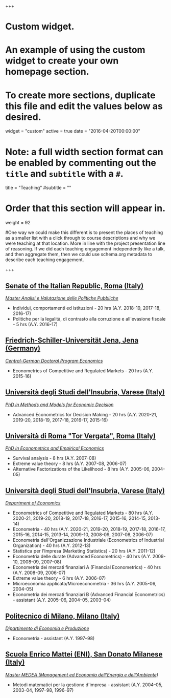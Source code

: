 +++
# Custom widget.
# An example of using the custom widget to create your own homepage section.
# To create more sections, duplicate this file and edit the values below as desired.
widget = "custom"
active = true
date = "2016-04-20T00:00:00"

# Note: a full width section format can be enabled by commenting out the `title` and `subtitle` with a `#`.
title = "Teaching"
#subtitle = ""


# Order that this section will appear in.
weight = 92

#One way we could make this different is to present the places of teaching as a smaller list with a click through to course descriptions and why we were teaching at that location. More in line with the project presentation line of reasoning. If we did each teaching engagement independently like a talk, and then aggregate them, then we could use schema.org metadata to describe each teaching engagement.

+++
## [Senate of the Italian Republic, Roma (Italy)](https://www.senato.it/home)

_[Master Analisi e Valutazione delle Politiche Pubbliche](https://www.unive.it/pag/33874/)_

+ Individui, comportamenti ed istituzioni - 20 hrs (A.Y. 2018-19, 2017-18, 2016-17)
+ Politiche per la legalità, di contrasto alla corruzione e all'evasione fiscale - 5 hrs (A.Y. 2016-17)

## [Friedrich-Schiller-Universität Jena, Jena (Germany)](https://www.uni-jena.de/)

_[Central-German Doctoral Program Economics](http://cgde.wifa.uni-leipzig.de/)_

+ Econometrics of Competitive and Regulated Markets - 20 hrs (A.Y. 2015-16)

## [Università degli Studi dell'Insubria, Varese (Italy)](https://www.uninsubria.it/)

_[PhD in Methods and Models for Economic Decision](https://www.eco.uninsubria.it/site/dipartimento/ricerca/dottorato/phd-in-methods-and-models-for-economic-decisions/)_

+ Advanced Econometrics for Decision Making - 20 hrs (A.Y. 2020-21, 2019-20, 2018-19, 2017-18, 2016-17, 2015-16)

## [Università di Roma "Tor Vergata", Roma (Italy)](https://web.uniroma2.it/)

_[PhD in Econometrics and Empirical Economics](https://economia.uniroma2.it/phd/ef/)_

+ Survival analysis - 8 hrs (A.Y. 2007-08)
+ Extreme value theory - 8 hrs (A.Y. 2007-08, 2006-07)
+ Alternative Factorizations of the Likelihood - 8 hrs (A.Y. 2005-06, 2004-05)

## [Università degli Studi dell'Insubria, Varese (Italy)](https://www.uninsubria.it/)

_[Department of Economics](http://www.eco.uninsubria.it/)_

+ Econometrics of Competitive and Regulated Markets - 80 hrs (A.Y. 2020-21, 2019-20, 2018-19, 2017-18, 2016-17, 2015-16, 2014-15, 2013-14)
+ Econometria - 40 hrs (A.Y. 2020-21, 2019-20, 2018-19, 2017-18, 2016-17, 2015-16, 2014-15, 2013-14, 2009-10, 2008-09, 2007-08, 2006-07)
+ Econometria dell'Organizzazione Industriale (Econometrics of Industrial Organization) - 40 hrs (A.Y. 2012-13)
+ Statistica per l'Impresa (Marketing Statistics) - 20 hrs (A.Y. 2011-12)
+ Econometria delle durate (Advanced Econometrics) - 40 hrs (A.Y. 2009-10, 2008-09, 2007-08)
+ Econometria dei mercati finanziari A (Financial Econometrics) - 40 hrs (A.Y. 2008-09, 2006-07)
+ Extreme value theory - 6 hrs (A.Y. 2006-07)
+ Microeconomia applicata/Microeconometria - 36 hrs (A.Y. 2005-06, 2004-05)
+ Econometria dei mercati finanziari B (Advanced Financial Econometrics) - assistant (A.Y. 2005–06, 2004–05, 2003–04)

## [Politecnico di Milano, Milano (Italy)](https://www.polimi.it/)

_[Dipartimento di Economia e Produzione](https://www.som.polimi.it/la-scuola/chi-siamo/dipartimento-di-ingegneria-gestionale/)_

+ Econometria - assistant (A.Y. 1997–98)

## [Scuola Enrico Mattei (ENI), San Donato Milanese (Italy)](https://www.eni.com/it_IT/carriere/formazione-e-orientamento/scuola-mattei-master-medea.page)

_[Master MEDEA (Management ed Economia dell'Energia e dell'Ambiente)](https://www.eni.com/it_IT/carriere/formazione-e-orientamento/scuola-mattei-master-medea.page)_

+ Metodi matematici per la gestione d'impresa - assistant (A.Y. 2004–05, 2003–04, 1997–98, 1996–97)
